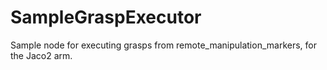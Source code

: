 # SampleGraspExecutor
Sample node for executing grasps from remote_manipulation_markers, for the Jaco2 arm.
